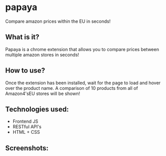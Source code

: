 # papaya
Compare amazon prices within the EU in seconds!

## What is it?
Papaya is a chrome extension that allows you to compare prices between multiple amazon stores in seconds!

## How to use?
Once the extension has been installed, wait for the page to load and hover over the product name.
A comparison of 10 products from all of Amazon4'sEU stores will be shown!

## Technologies used:
* Frontend JS
* RESTful API's
* HTML + CSS

## Screenshots:
